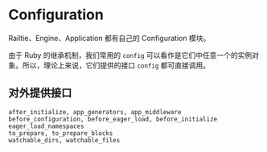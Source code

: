 # Configuration

Railtie、Engine、Application 都有自己的 Configuration 模块。

由于 Ruby 的继承机制，我们常用的 `config` 可以看作是它们中任意一个的实例对象。所以，理论上来说，它们提供的接口 `config` 都可直接调用。

## 对外提供接口

```
after_initialize, app_generators, app_middleware
before_configuration, before_eager_load, before_initialize
eager_load_namespaces
to_prepare, to_prepare_blocks
watchable_dirs, watchable_files
```
